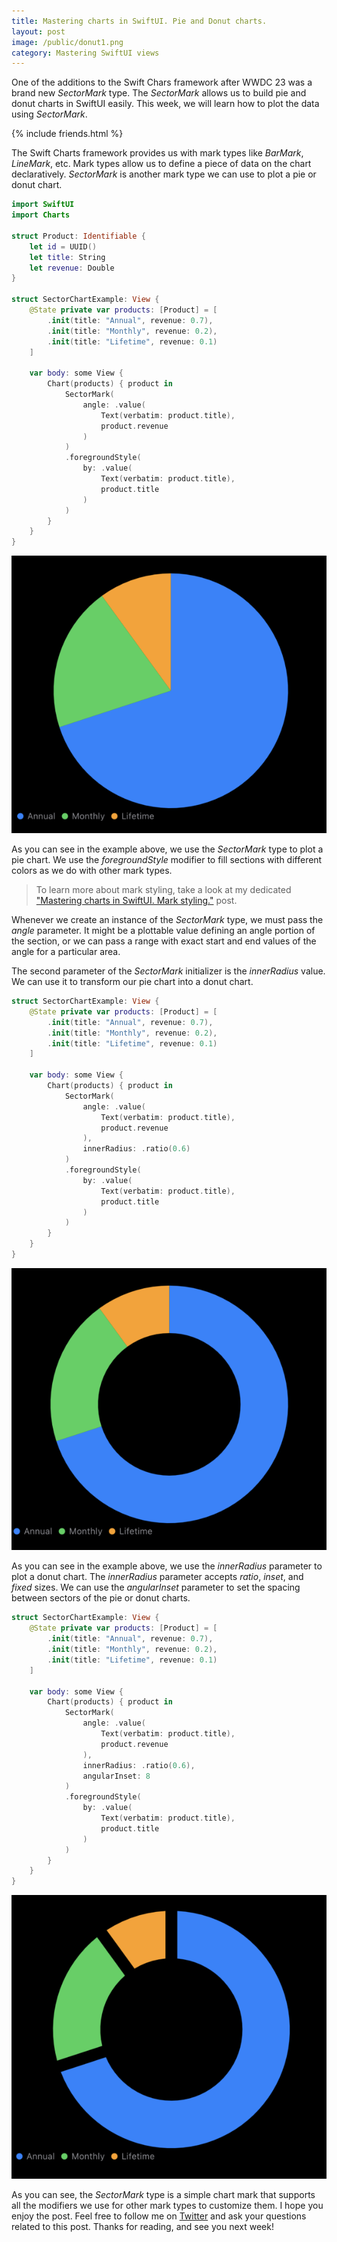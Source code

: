```yaml
---
title: Mastering charts in SwiftUI. Pie and Donut charts.
layout: post
image: /public/donut1.png
category: Mastering SwiftUI views
---
```


One of the additions to the Swift Chars framework after WWDC 23 was a brand new *SectorMark* type. The *SectorMark* allows us to build pie and donut charts in SwiftUI easily. This week, we will learn how to plot the data using *SectorMark*.

{% include friends.html %}

The Swift Charts framework provides us with mark types like *BarMark*, *LineMark*, etc. Mark types allow us to define a piece of data on the chart declaratively. *SectorMark* is another mark type we can use to plot a pie or donut chart.

```swift
import SwiftUI
import Charts

struct Product: Identifiable {
    let id = UUID()
    let title: String
    let revenue: Double
}

struct SectorChartExample: View {
    @State private var products: [Product] = [
        .init(title: "Annual", revenue: 0.7),
        .init(title: "Monthly", revenue: 0.2),
        .init(title: "Lifetime", revenue: 0.1)
    ]
    
    var body: some View {
        Chart(products) { product in
            SectorMark(
                angle: .value(
                    Text(verbatim: product.title),
                    product.revenue
                )
            )
            .foregroundStyle(
                by: .value(
                    Text(verbatim: product.title),
                    product.title
                )
            )
        }
    }
}
```

![pie-chart](/public/pie.png)

As you can see in the example above, we use the *SectorMark* type to plot a pie chart. We use the *foregroundStyle* modifier to fill sections with different colors as we do with other mark types.

> To learn more about mark styling, take a look at my dedicated ["Mastering charts in SwiftUI. Mark styling."](/2023/01/18/mastering-charts-in-swiftui-mark-styling/) post.

Whenever we create an instance of the *SectorMark* type, we must pass the *angle* parameter. It might be a plottable value defining an angle portion of the section, or we can pass a range with exact start and end values of the angle for a particular area.

The second parameter of the *SectorMark* initializer is the *innerRadius* value. We can use it to transform our pie chart into a donut chart.

```swift
struct SectorChartExample: View {
    @State private var products: [Product] = [
        .init(title: "Annual", revenue: 0.7),
        .init(title: "Monthly", revenue: 0.2),
        .init(title: "Lifetime", revenue: 0.1)
    ]
    
    var body: some View {
        Chart(products) { product in
            SectorMark(
                angle: .value(
                    Text(verbatim: product.title),
                    product.revenue
                ),
                innerRadius: .ratio(0.6)
            )
            .foregroundStyle(
                by: .value(
                    Text(verbatim: product.title),
                    product.title
                )
            )
        }
    }
}
```

![donut-chart](/public/donut.png)

As you can see in the example above, we use the *innerRadius* parameter to plot a donut chart. The *innerRadius* parameter accepts *ratio*, *inset*, and *fixed* sizes. We can use the *angularInset* parameter to set the spacing between sectors of the pie or donut charts.

```swift
struct SectorChartExample: View {
    @State private var products: [Product] = [
        .init(title: "Annual", revenue: 0.7),
        .init(title: "Monthly", revenue: 0.2),
        .init(title: "Lifetime", revenue: 0.1)
    ]
    
    var body: some View {
        Chart(products) { product in
            SectorMark(
                angle: .value(
                    Text(verbatim: product.title),
                    product.revenue
                ),
                innerRadius: .ratio(0.6),
                angularInset: 8
            )
            .foregroundStyle(
                by: .value(
                    Text(verbatim: product.title),
                    product.title
                )
            )
        }
    }
}
```

![donut-chart-with-spacing](/public/donut1.png)

As you can see, the *SectorMark* type is a simple chart mark that supports all the modifiers we use for other mark types to customize them. I hope you enjoy the post. Feel free to follow me on [Twitter](https://twitter.com/mecid) and ask your questions related to this post. Thanks for reading, and see you next week!
